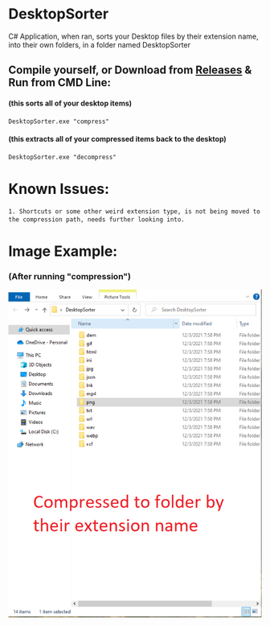 # DesktopSorter
C# Application, when ran, sorts your Desktop files by their extension name, into their own folders, in a folder named DesktopSorter  

## Compile yourself, or Download from [Releases](https://github.com/mwd1993/DesktopSorter/releases) & Run from CMD Line:  
  
#### (this sorts all of your desktop items)
```
DesktopSorter.exe "compress"
```  
#### (this extracts all of your compressed items back to the desktop)  
```
DesktopSorter.exe "decompress"
```  


# Known Issues:  
```
1. Shortcuts or some other weird extension type, is not being moved to the compression path, needs further looking into.
```

# Image Example:
### (After running "compression")  
 ![](DesktopSorter.png)
